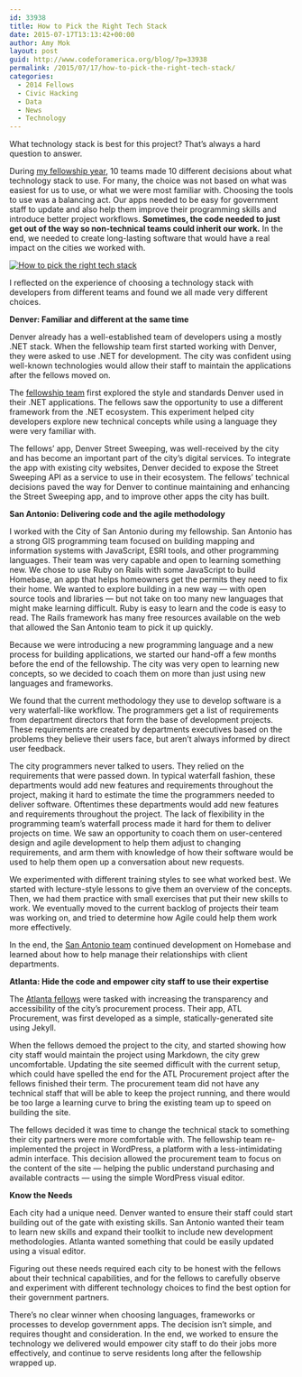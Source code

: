 ```yaml
---
id: 33938
title: How to Pick the Right Tech Stack
date: 2015-07-17T13:13:42+00:00
author: Amy Mok
layout: post
guid: http://www.codeforamerica.org/blog/?p=33938
permalink: /2015/07/17/how-to-pick-the-right-tech-stack/
categories:
  - 2014 Fellows
  - Civic Hacking
  - Data
  - News
  - Technology
---
```

What technology stack is best for this project? That’s always a hard question to answer.

During [my fellowship year](https://www.codeforamerica.org/geeks/our-geeks/2014-fellows/), 10 teams made 10 different decisions about what technology stack to use. For many, the choice was not based on what was easiest for us to use, or what we were most familiar with. Choosing the tools to use was a balancing act. Our apps needed to be easy for government staff to update and also help them improve their programming skills and introduce better project workflows. **Sometimes, the code needed to just get out of the way so non-technical teams could inherit our work.** In the end, we needed to create long-lasting software that would have a real impact on the cities we worked with.

[<img class="aligncenter size-full wp-image-33949" src="http://www.codeforamerica.org/blog/wp-content/uploads/2015/07/tech-stack-blog.jpg" alt="How to pick the right tech stack" />](http://www.codeforamerica.org/blog/wp-content/uploads/2015/07/tech-stack-blog.jpg)

I reflected on the experience of choosing a technology stack with developers from different teams and found we all made very different choices.

**Denver: Familiar and different at the same time**

Denver already has a well-established team of developers using a mostly .NET stack. When the fellowship team first started working with Denver, they were asked to use .NET for development. The city was confident using well-known technologies would allow their staff to maintain the applications after the fellows moved on.

The [fellowship team](https://www.codeforamerica.org/governments/denver/) first explored the style and standards Denver used in their .NET applications. The fellows saw the opportunity to use a different framework from the .NET ecosystem. This experiment helped city developers explore new technical concepts while using a language they were very familiar with.

The fellows’ app, Denver Street Sweeping, was well-received by the city and has become an important part of the city’s digital services. To integrate the app with existing city websites, Denver decided to expose the Street Sweeping API as a service to use in their ecosystem. The fellows’ technical decisions paved the way for Denver to continue maintaining and enhancing the Street Sweeping app, and to improve other apps the city has built.

**San Antonio: Delivering code and the agile methodology**

I worked with the City of San Antonio during my fellowship. San Antonio has a strong GIS programming team focused on building mapping and information systems with JavaScript, ESRI tools, and other programming languages. Their team was very capable and open to learning something new. We chose to use Ruby on Rails with some JavaScript to build Homebase, an app that helps homeowners get the permits they need to fix their home. We wanted to explore building in a new way — with open source tools and libraries — but not take on too many new languages that might make learning difficult. Ruby is easy to learn and the code is easy to read. The Rails framework has many free resources available on the web that allowed the San Antonio team to pick it up quickly.

Because we were introducing a new programming language and a new process for building applications, we started our hand-off a few months before the end of the fellowship. The city was very open to learning new concepts, so we decided to coach them on more than just using new languages and frameworks.

We found that the current methodology they use to develop software is a very waterfall-like workflow. The programmers get a list of requirements from department directors that form the base of development projects. These requirements are created by departments executives based on the problems they believe their users face, but aren’t always informed by direct user feedback.

The city programmers never talked to users. They relied on the requirements that were passed down. In typical waterfall fashion, these departments would add new features and requirements throughout the project, making it hard to estimate the time the programmers needed to deliver software. Oftentimes these departments would add new features and requirements throughout the project. The lack of flexibility in the programming team’s waterfall process made it hard for them to deliver projects on time. We saw an opportunity to coach them on user-centered design and agile development to help them adjust to changing requirements, and arm them with knowledge of how their software would be used to help them open up a conversation about new requests.

We experimented with different training styles to see what worked best. We started with lecture-style lessons to give them an overview of the concepts. Then, we had them practice with small exercises that put their new skills to work. We eventually moved to the current backlog of projects their team was working on, and tried to determine how Agile could help them work more effectively.

In the end, the [San Antonio team](https://www.codeforamerica.org/governments/sanantonio/) continued development on Homebase and learned about how to help manage their relationships with client departments.

**Atlanta: Hide the code and empower city staff to use their expertise**

The [Atlanta fellows](https://www.codeforamerica.org/governments/atlanta/) were tasked with increasing the transparency and accessibility of the city&#8217;s procurement process. Their app, ATL Procurement, was first developed as a simple, statically-generated site using Jekyll.

When the fellows demoed the project to the city, and started showing how city staff would maintain the project using Markdown, the city grew uncomfortable. Updating the site seemed difficult with the current setup, which could have spelled the end for the ATL Procurement project after the fellows finished their term. The procurement team did not have any technical staff that will be able to keep the project running, and there would be too large a learning curve to bring the existing team up to speed on building the site.

The fellows decided it was time to change the technical stack to something their city partners were more comfortable with. The fellowship team re-implemented the project in WordPress, a platform with a less-intimidating admin interface. This decision allowed the procurement team to focus on the content of the site — helping the public understand purchasing and available contracts — using the simple WordPress visual editor.

**Know the Needs**

Each city had a unique need. Denver wanted to ensure their staff could start building out of the gate with existing skills. San Antonio wanted their team to learn new skills and expand their toolkit to include new development methodologies. Atlanta wanted something that could be easily updated using a visual editor.

Figuring out these needs required each city to be honest with the fellows about their technical capabilities, and for the fellows to carefully observe and experiment with different technology choices to find the best option for their government partners.

There’s no clear winner when choosing languages, frameworks or processes to develop government apps. The decision isn’t simple, and requires thought and consideration. In the end, we worked to ensure the technology we delivered would empower city staff to do their jobs more effectively, and continue to serve residents long after the fellowship wrapped up.